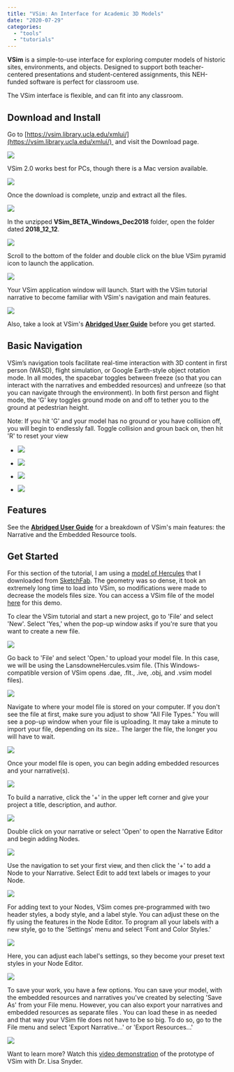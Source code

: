 ```yaml
---
title: "VSim: An Interface for Academic 3D Models"
date: "2020-07-29"
categories: 
  - "tools"
  - "tutorials"
---
```


**VSim** is a simple-to-use interface for exploring computer models of historic sites, environments, and objects. Designed to support both teacher-centered presentations and student-centered assignments, this NEH-funded software is perfect for classroom use.

The VSim interface is flexible, and can fit into any classroom.

## Download and Install

Go to [https://vsim.library.ucla.edu/xmlui/](https://vsim.library.ucla.edu/xmlui/)  and visit the Download page.

![](images/Screen-Shot-2020-07-28-at-10.20.58-PM-1024x491.png)

VSim 2.0 works best for PCs, though there is a Mac version available.

![](images/Screen-Shot-2020-07-28-at-10.23.50-PM-1024x638.png)

Once the download is complete, unzip and extract all the files.

![](images/vsim1-1024x539.png)

In the unzipped **VSim\_BETA\_Windows\_Dec2018** folder, open the folder dated **2018\_12\_12**.

![](images/Vsim2-1024x195.png)

Scroll to the bottom of the folder and double click on the blue VSim pyramid icon to launch the application.

![](images/Vsim3.png)

Your VSim application window will launch. Start with the VSim tutorial narrative to become familiar with VSim's navigation and main features.

![](images/VSim4.png)

Also, take a look at VSim's [**Abridged User Guide**](https://www.google.com/url?q=https%3A%2F%2Fidre.ucla.edu%2Fwp-content%2Fuploads%2F2018%2F12%2FVSim_AbridgedUsersGuide_Dec20_2018.pdf%3Fx83242&sa=D&sntz=1&usg=AFQjCNG6txJgwZ1RaAAWXn3nfrbZV_VaBA) before you get started.

## Basic Navigation

VSim’s navigation tools facilitate real-time interaction with 3D content in first person (WASD), flight simulation, or Google Earth-style object rotation mode. In all modes, the spacebar toggles between freeze (so that you can interact with the narratives and embedded resources) and unfreeze (so that you can navigate through the environment). In both first person and flight mode, the ‘G’ key toggles ground mode on and off to tether you to the ground at pedestrian height.

Note: If you hit 'G' and your model has no ground or you have collision off, you will begin to endlessly fall. Toggle collision and groun back on, then hit 'R' to reset your view

- [![](images/VSim5.png)](https://sandbox.idre.ucla.edu/sandbox/wp-content/uploads/2020/07/VSim5.png)
    
- [![](images/VSim6.png)](https://sandbox.idre.ucla.edu/sandbox/wp-content/uploads/2020/07/VSim6.png)
    
- [![](images/Vsim7.png)](https://sandbox.idre.ucla.edu/sandbox/wp-content/uploads/2020/07/Vsim7.png)
    
- [![](images/VSim8.png)](https://sandbox.idre.ucla.edu/sandbox/wp-content/uploads/2020/07/VSim8.png)
    

## Features

See the [**Abridged User Guide**](https://www.google.com/url?q=https%3A%2F%2Fidre.ucla.edu%2Fwp-content%2Fuploads%2F2018%2F12%2FVSim_AbridgedUsersGuide_Dec20_2018.pdf%3Fx83242&sa=D&sntz=1&usg=AFQjCNG6txJgwZ1RaAAWXn3nfrbZV_VaBA) for a breakdown of VSim's main features: the Narrative and the Embedded Resource tools.

## Get Started

For this section of the tutorial, I am using a [model of Hercules](https://www.google.com/url?q=https%3A%2F%2Fsketchfab.com%2F3d-models%2F105794-smk-hercules-lansdowne-37474f59a3f04487900d8144548e4d69&sa=D&sntz=1&usg=AFQjCNEXpIR0-EjeQgsxygYJmlwAcwKoOw) that I downloaded from [SketchFab](https://www.google.com/url?q=https%3A%2F%2Fsketchfab.com%2F&sa=D&sntz=1&usg=AFQjCNHzxeyDk0JnmkyWGPa7BZ64iarwiA). The geometry was so dense, it took an extremely long time to load into VSim, so modifications were made to decrease the models files size. You can access a VSim file of the model [here](https://drive.google.com/open?id=1Fn30-KdAwGxirgE03qVBV4B5klbmgZsT) for this demo.

To clear the VSim tutorial and start a new project, go to 'File' and select 'New'. Select 'Yes,' when the pop-up window asks if you're sure that you want to create a new file.

![](images/VSim9.png)

Go back to 'File' and select 'Open.' to upload your model file. In this case, we will be using the LansdowneHercules.vsim file. (This Windows-compatible version of VSim opens .dae, .flt., .ive, .obj, and .vsim model files).

![](images/Vsim11.png)

Navigate to where your model file is stored on your computer. If you don't see the file at first, make sure you adjust to show "All File Types." You will see a pop-up window when your file is uploading. It may take a minute to import your file, depending on its size.. The larger the file, the longer you will have to wait.

![](images/Vsim12-1024x747.png)

Once your model file is open, you can begin adding embedded resources and your narrative(s).

![](images/Vsim13-1024x825.png)

To build a narrative, click the '+' in the upper left corner and give your project a title, description, and author.

![](images/Vsim14.png)

Double click on your narrative or select 'Open' to open the Narrative Editor and begin adding Nodes.

![](images/Vsim15.png)

Use the navigation to set your first view, and then click the '+' to add a Node to your Narrative. Select Edit to add text labels or images to your Node.

![](images/Vsim16-1024x827.png)

For adding text to your Nodes, VSim comes pre-programmed with two header styles, a body style, and a label style. You can adjust these on the fly using the features in the Node Editor. To program all your labels with a new style, go to the 'Settings' menu and select 'Font and Color Styles.'

![](images/Vsim17-1024x823.png)

Here, you can adjust each label's settings, so they become your preset text styles in your Node Editor.

![](images/Vsim18.png)

To save your work, you have a few options. You can save your model, with the embedded resources and narratives you've created by selecting 'Save As' from your File menu. However, you can also export your narratives and embedded resources as separate files . You can load these in as needed and that way your VSim file does not have to be so big. To do so, go to the File menu and select 'Export Narrative...' or 'Export Resources...'

![](images/Vsim19.png)

Want to learn more? Watch this [video demonstration](https://www.youtube.com/watch?v=TUz086WMGNU) of the prototype of VSim with Dr. Lisa Snyder.
